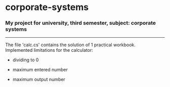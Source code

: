 # corporate-systems
### My project for university, third semester, subject: corporate systems
---
The file 'calc.cs' contains the solution of 1 practical workbook.  
Implemented limitations for the calculator:
- dividing to 0
  
- maximum entered number
  
- maximum output number
